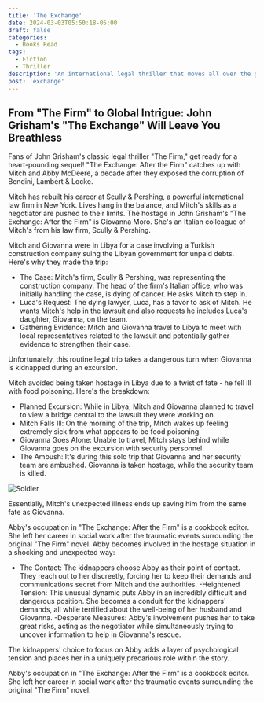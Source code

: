 ```yaml
---
title: 'The Exchange'
date: 2024-03-03T05:50:18-05:00
draft: false
categories:
  - Books Read
tags:
  - Fiction
  - Thriller
description: 'An international legal thriller that moves all over the globe'
post: 'exchange'
---
```


## From "The Firm" to Global Intrigue: John Grisham's "The Exchange" Will Leave You Breathless

Fans of John Grisham's classic legal thriller "The Firm," get ready for a heart-pounding sequel! "The Exchange: After the Firm" catches up with Mitch and Abby McDeere, a decade after they exposed the corruption of Bendini, Lambert & Locke.

Mitch has rebuilt his career at Scully & Pershing, a powerful international law firm in New York. Lives hang in the balance, and Mitch's skills as a negotiator are pushed to their limits. The hostage in John Grisham's "The Exchange: After the Firm" is Giovanna Moro. She's an Italian colleague of Mitch's from his law firm, Scully & Pershing.

Mitch and Giovanna were in Libya for a case involving a Turkish construction company suing the Libyan government for unpaid debts. Here's why they made the trip:

- The Case: Mitch's firm, Scully & Pershing, was representing the construction company. The head of the firm's Italian office, who was initially handling the case, is dying of cancer. He asks Mitch to step in.
- Luca's Request: The dying lawyer, Luca, has a favor to ask of Mitch. He wants Mitch's help in the lawsuit and also requests he includes Luca's daughter, Giovanna, on the team.
- Gathering Evidence: Mitch and Giovanna travel to Libya to meet with local representatives related to the lawsuit and potentially gather evidence to strengthen their case.

Unfortunately, this routine legal trip takes a dangerous turn when Giovanna is kidnapped during an excursion.

Mitch avoided being taken hostage in Libya due to a twist of fate - he fell ill with food poisoning. Here's the breakdown:

- Planned Excursion: While in Libya, Mitch and Giovanna planned to travel to view a bridge central to the lawsuit they were working on.
- Mitch Falls Ill: On the morning of the trip, Mitch wakes up feeling extremely sick from what appears to be food poisoning.
- Giovanna Goes Alone: Unable to travel, Mitch stays behind while Giovanna goes on the excursion with security personnel.
- The Ambush: It's during this solo trip that Giovanna and her security team are ambushed. Giovanna is taken hostage, while the security team is killed.

![Soldier](/image/soldier1.jpg)

Essentially, Mitch's unexpected illness ends up saving him from the same fate as Giovanna.

Abby's occupation in "The Exchange: After the Firm" is a cookbook editor. She left her career in social work after the traumatic events surrounding the original "The Firm" novel. Abby becomes involved in the hostage situation in a shocking and unexpected way:

- The Contact: The kidnappers choose Abby as their point of contact. They reach out to her discreetly, forcing her to keep their demands and communications secret from Mitch and the authorities.
  -Heightened Tension: This unusual dynamic puts Abby in an incredibly difficult and dangerous position. She becomes a conduit for the kidnappers' demands, all while terrified about the well-being of her husband and Giovanna.
  -Desperate Measures: Abby's involvement pushes her to take great risks, acting as the negotiator while simultaneously trying to uncover information to help in Giovanna's rescue.

The kidnappers' choice to focus on Abby adds a layer of psychological tension and places her in a uniquely precarious role within the story.

Abby's occupation in "The Exchange: After the Firm" is a cookbook editor. She left her career in social work after the traumatic events surrounding the original "The Firm" novel.
